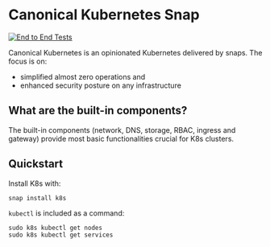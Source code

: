 # Canonical Kubernetes Snap
[![End to End Tests](https://github.com/canonical/k8s-snap/actions/workflows/e2e.yaml/badge.svg)](https://github.com/canonical/k8s-snap/actions/workflows/e2e.yaml)

Canonical Kubernetes is an opinionated Kubernetes delivered by snaps. The focus is on:
- simplified almost zero operations and
- enhanced security posture on any infrastructure


## What are the built-in components?
The built-in components (network, DNS, storage, RBAC, ingress and gateway) provide most basic functionalities crucial for K8s clusters.

## Quickstart

Install K8s with:

```
snap install k8s
```

`kubectl` is included as a command:

```
sudo k8s kubectl get nodes
sudo k8s kubectl get services
```
